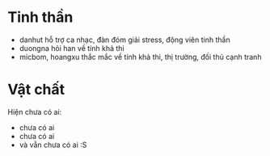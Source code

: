 # Tinh thần #
  * danhut hỗ trợ ca nhạc, đàn đóm giải stress, động viên tinh thần
  * duongna hỏi han về tính khả thi
  * micbom, hoangxu thắc mắc về tính khả thi, thị trường, đối thủ cạnh tranh


# Vật chất #

Hiện chưa có ai:
  * chưa có ai
  * chưa có ai
  * và vẫn chưa có ai :S